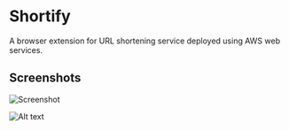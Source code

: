 # Shortify
A browser extension for URL shortening service deployed using AWS web services.

## Screenshots

![Screenshot](/images/screenshot1.JPG)

![Alt text](/images/screenshot2.JPG?raw=true "Shortify-created")
